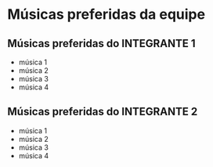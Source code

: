 # Músicas preferidas da equipe

## Músicas preferidas do INTEGRANTE 1

* música 1
* música 2
* música 3
* música 4

## Músicas preferidas do INTEGRANTE 2

* música 1
* música 2
* música 3
* música 4
